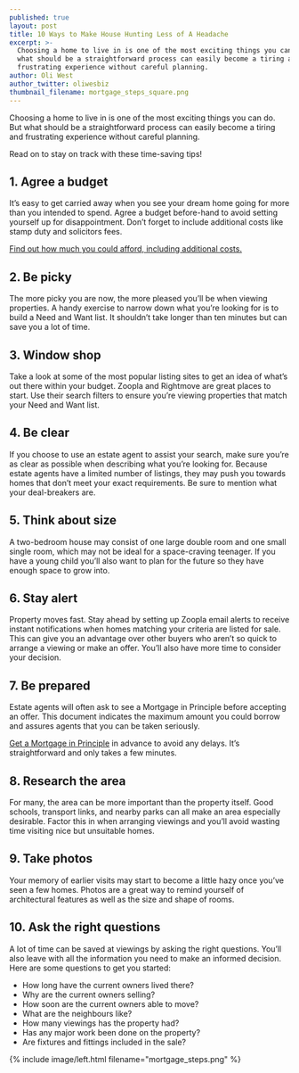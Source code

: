 ```yaml
---
published: true
layout: post
title: 10 Ways to Make House Hunting Less of A Headache
excerpt: >-
  Choosing a home to live in is one of the most exciting things you can do. But
  what should be a straightforward process can easily become a tiring and
  frustrating experience without careful planning.
author: Oli West
author_twitter: oliwesbiz
thumbnail_filename: mortgage_steps_square.png
---
```

Choosing a home to live in is one of the most exciting things you can do. But what should be a straightforward process can easily become a tiring and frustrating experience without careful planning.

Read on to stay on track with these time-saving tips!

## 1. Agree a budget

It’s easy to get carried away when you see your dream home going for more than you intended to spend. Agree a budget before-hand to avoid setting yourself up for disappointment. Don’t forget to include additional costs like stamp duty and solicitors fees.

[Find out how much you could afford, including additional costs.](https://apply.trussle.com/get-started/go)

## 2. Be picky

The more picky you are now, the more pleased you’ll be when viewing properties. A handy exercise to narrow down what you’re looking for is to build a Need and Want list. It shouldn’t take longer than ten minutes but can save you a lot of time.

## 3. Window shop

Take a look at some of the most popular listing sites to get an idea of what’s out there within your budget. Zoopla and Rightmove are great places to start. Use their search filters to ensure you’re viewing properties that match your Need and Want list.

## 4. Be clear

If you choose to use an estate agent to assist your search, make sure you’re as clear as possible when describing what you’re looking for. Because estate agents have a limited number of listings, they may push you towards homes that don’t meet your exact requirements. Be sure to mention what your deal-breakers are.

## 5. Think about size

A two-bedroom house may consist of one large double room and one small single room, which may not be ideal for a space-craving teenager. If you have a young child you’ll also want to plan for the future so they have enough space to grow into.

## 6. Stay alert

Property moves fast. Stay ahead by setting up Zoopla email alerts to receive instant notifications when homes matching your criteria are listed for sale. This can give you an advantage over other buyers who aren’t so quick to arrange a viewing or make an offer. You’ll also have more time to consider your decision.

## 7. Be prepared

Estate agents will often ask to see a Mortgage in Principle before accepting an offer. This document indicates the maximum amount you could borrow and assures agents that you can be taken seriously.

[Get a Mortgage in Principle](https://apply.trussle.com/get-started/go) in advance to avoid any delays. It’s straightforward and only takes a few minutes.

## 8. Research the area

For many, the area can be more important than the property itself. Good schools, transport links, and nearby parks can all make an area especially desirable. Factor this in when arranging viewings and you’ll avoid wasting time visiting nice but unsuitable homes.

## 9. Take photos

Your memory of earlier visits may start to become a little hazy once you’ve seen a few homes. Photos are a great way to remind yourself of architectural features as well as the size and shape of rooms.

## 10. Ask the right questions

A lot of time can be saved at viewings by asking the right questions. You’ll also leave with all the information you need to make an informed decision. Here are some questions to get you started:

* How long have the current owners lived there?
* Why are the current owners selling?
* How soon are the current owners able to move?
* What are the neighbours like?
* How many viewings has the property had?
* Has any major work been done on the property?
* Are fixtures and fittings included in the sale?

{% include image/left.html filename="mortgage_steps.png" %}

